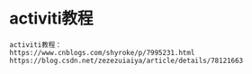 # activiti教程
```
activiti教程：
https://www.cnblogs.com/shyroke/p/7995231.html
https://blog.csdn.net/zezezuiaiya/article/details/78121663
```
